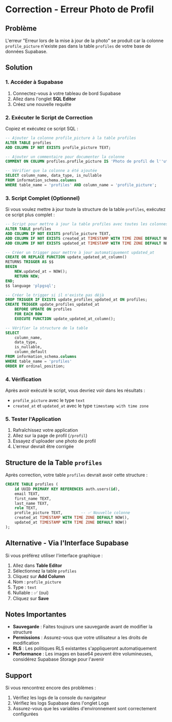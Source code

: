 # Correction - Erreur Photo de Profil

## Problème
L'erreur "Erreur lors de la mise à jour de la photo" se produit car la colonne `profile_picture` n'existe pas dans la table `profiles` de votre base de données Supabase.

## Solution

### 1. Accéder à Supabase
1. Connectez-vous à votre tableau de bord Supabase
2. Allez dans l'onglet **SQL Editor**
3. Créez une nouvelle requête

### 2. Exécuter le Script de Correction

Copiez et exécutez ce script SQL :

```sql
-- Ajouter la colonne profile_picture à la table profiles
ALTER TABLE profiles 
ADD COLUMN IF NOT EXISTS profile_picture TEXT;

-- Ajouter un commentaire pour documenter la colonne
COMMENT ON COLUMN profiles.profile_picture IS 'Photo de profil de l''utilisateur en base64';

-- Vérifier que la colonne a été ajoutée
SELECT column_name, data_type, is_nullable 
FROM information_schema.columns 
WHERE table_name = 'profiles' AND column_name = 'profile_picture';
```

### 3. Script Complet (Optionnel)

Si vous voulez mettre à jour toute la structure de la table `profiles`, exécutez ce script plus complet :

```sql
-- Script pour mettre à jour la table profiles avec toutes les colonnes nécessaires
ALTER TABLE profiles 
ADD COLUMN IF NOT EXISTS profile_picture TEXT,
ADD COLUMN IF NOT EXISTS created_at TIMESTAMP WITH TIME ZONE DEFAULT NOW(),
ADD COLUMN IF NOT EXISTS updated_at TIMESTAMP WITH TIME ZONE DEFAULT NOW();

-- Créer un trigger pour mettre à jour automatiquement updated_at
CREATE OR REPLACE FUNCTION update_updated_at_column()
RETURNS TRIGGER AS $$
BEGIN
    NEW.updated_at = NOW();
    RETURN NEW;
END;
$$ language 'plpgsql';

-- Créer le trigger si il n'existe pas déjà
DROP TRIGGER IF EXISTS update_profiles_updated_at ON profiles;
CREATE TRIGGER update_profiles_updated_at
    BEFORE UPDATE ON profiles
    FOR EACH ROW
    EXECUTE FUNCTION update_updated_at_column();

-- Vérifier la structure de la table
SELECT 
    column_name, 
    data_type, 
    is_nullable,
    column_default
FROM information_schema.columns 
WHERE table_name = 'profiles' 
ORDER BY ordinal_position;
```

### 4. Vérification

Après avoir exécuté le script, vous devriez voir dans les résultats :
- `profile_picture` avec le type `text`
- `created_at` et `updated_at` avec le type `timestamp with time zone`

### 5. Tester l'Application

1. Rafraîchissez votre application
2. Allez sur la page de profil (`/profil`)
3. Essayez d'uploader une photo de profil
4. L'erreur devrait être corrigée

## Structure de la Table `profiles`

Après correction, votre table `profiles` devrait avoir cette structure :

```sql
CREATE TABLE profiles (
    id UUID PRIMARY KEY REFERENCES auth.users(id),
    email TEXT,
    first_name TEXT,
    last_name TEXT,
    role TEXT,
    profile_picture TEXT,        -- ✅ Nouvelle colonne
    created_at TIMESTAMP WITH TIME ZONE DEFAULT NOW(),
    updated_at TIMESTAMP WITH TIME ZONE DEFAULT NOW()
);
```

## Alternative - Via l'Interface Supabase

Si vous préférez utiliser l'interface graphique :

1. Allez dans **Table Editor**
2. Sélectionnez la table `profiles`
3. Cliquez sur **Add Column**
4. Nom : `profile_picture`
5. Type : `text`
6. Nullable : ✅ (oui)
7. Cliquez sur **Save**

## Notes Importantes

- **Sauvegarde** : Faites toujours une sauvegarde avant de modifier la structure
- **Permissions** : Assurez-vous que votre utilisateur a les droits de modification
- **RLS** : Les politiques RLS existantes s'appliqueront automatiquement
- **Performance** : Les images en base64 peuvent être volumineuses, considérez Supabase Storage pour l'avenir

## Support

Si vous rencontrez encore des problèmes :
1. Vérifiez les logs de la console du navigateur
2. Vérifiez les logs Supabase dans l'onglet Logs
3. Assurez-vous que les variables d'environnement sont correctement configurées
